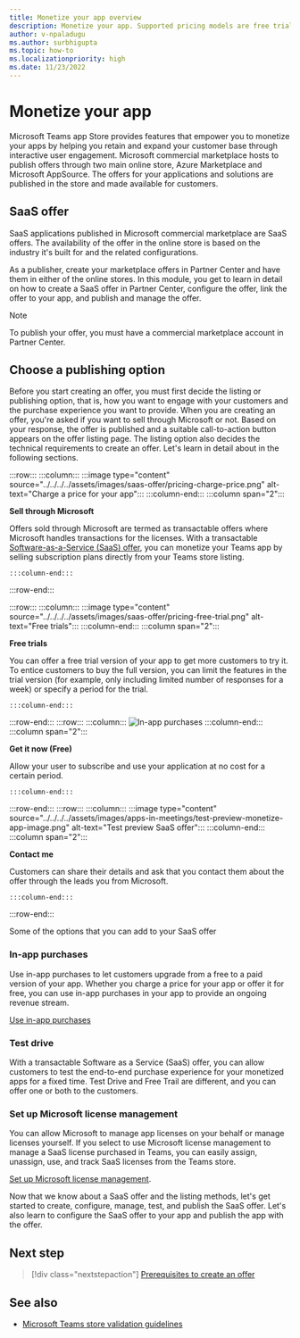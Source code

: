 ```yaml
---
title: Monetize your app overview
description: Monetize your app. Supported pricing models are free trials, in-app purchases, and include a SaaS offer with your app.
author: v-npaladugu
ms.author: surbhigupta
ms.topic: how-to
ms.localizationpriority: high 
ms.date: 11/23/2022
---
```


# Monetize your app

Microsoft Teams app Store provides features that empower you to monetize your apps by helping you retain and expand your customer base through interactive user engagement. Microsoft commercial marketplace hosts to publish offers through two main online store, Azure Marketplace and Microsoft AppSource. The offers for your applications and solutions are published in the store and made available for customers.

## SaaS offer

SaaS applications published in Microsoft commercial marketplace are SaaS offers. The availability of the offer in the online store is based on the industry it's built for and the related configurations.

As a publisher, create your marketplace offers in Partner Center and have them in either of the online stores. In this module, you get to learn in detail on how to create a SaaS offer in Partner Center, configure the offer, link the offer to your app, and publish and manage the offer.

> [!NOTE]
> To publish your offer, you must have a commercial marketplace account in Partner Center.

## Choose a publishing option

Before you start creating an offer, you must first decide the listing or publishing option, that is, how you want to engage with your customers and the purchase experience you want to provide. When you are creating an offer, you're asked if you want to sell through Microsoft or not. Based on your response, the offer is published and a suitable call-to-action button appears on the offer listing page. The listing option also decides the technical requirements to create an offer. Let's learn in detail about in the following sections.

:::row:::
    :::column:::
        :::image type="content" source="../../../../assets/images/saas-offer/pricing-charge-price.png" alt-text="Charge a price for your app":::
    :::column-end:::
    :::column span="2":::

**Sell through Microsoft**

Offers sold through Microsoft are termed as transactable offers where Microsoft handles transactions for the licenses. With a transactable [Software-as-a-Service (SaaS) offer](~/concepts/deploy-and-publish/appsource/prepare/include-saas-offer.md), you can monetize your Teams app by selling subscription plans directly from your Teams store listing.

    :::column-end:::
:::row-end:::

:::row:::
    :::column:::
     :::image type="content" source="../../../../assets/images/saas-offer/pricing-free-trial.png" alt-text="Free trials":::
    :::column-end:::
    :::column span="2":::

**Free trials**

You can offer a free trial version of your app to get more customers to try it. To entice customers to buy the full version, you can limit the features in the trial version (for example, only including limited number of responses for a week) or specify a period for the trial.

    :::column-end:::
:::row-end:::
:::row:::
    :::column:::
        ![In-app purchases](~/assets/images/saas-offer/pricing-in-app-purchases.png)
    :::column-end:::
    :::column span="2":::

**Get it now (Free)**

Allow your user to subscribe and use your application at no cost for a certain period.

    :::column-end:::
:::row-end:::
:::row:::
    :::column:::
        :::image type="content" source="../../../../assets/images/apps-in-meetings/test-preview-monetize-app-image.png" alt-text="Test preview SaaS offer":::
    :::column-end:::
    :::column span="2":::

**Contact me**

Customers can share their details and ask that you contact them about the offer through the leads you from Microsoft.

    :::column-end:::
:::row-end:::

Some of the options that you can add to your SaaS offer

### In-app purchases

Use in-app purchases to let customers upgrade from a free to a paid version of your app. Whether you charge a price for your app or offer it for free, you can use in-app purchases in your app to provide an ongoing revenue stream.

[Use in-app purchases](~/concepts/deploy-and-publish/appsource/prepare/in-app-purchase-flow.md)

### Test drive

With a transactable Software as a Service (SaaS) offer, you can allow customers to test the end-to-end purchase experience for your monetized apps for a fixed time. Test Drive and Free Trail are different, and you can offer one or both to the customers.

### Set up Microsoft license management

You can allow Microsoft to manage app licenses on your behalf or manage licenses yourself. If you select to use Microsoft license management to manage a SaaS license purchased in Teams, you can easily assign, unassign, use, and track SaaS licenses from the Teams store.

[Set up Microsoft license management](manage-third-party-apps-license.md).

Now that we know about a SaaS offer and the listing methods, let's get started to create, configure, manage, test, and publish the SaaS offer. Let's also learn to configure the SaaS offer to your app and publish the app with the offer.

## Next step

> [!div class="nextstepaction"]
> [Prerequisites to create an offer](prerequisites.md)

## See also

* [Microsoft Teams store validation guidelines](teams-store-validation-guidelines.md)
